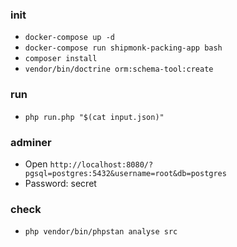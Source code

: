 ### init
- `docker-compose up -d`
- `docker-compose run shipmonk-packing-app bash`
- `composer install`
- `vendor/bin/doctrine orm:schema-tool:create`

### run
- `php run.php "$(cat input.json)"`

### adminer
- Open `http://localhost:8080/?pgsql=postgres:5432&username=root&db=postgres`
- Password: secret

### check
- `php vendor/bin/phpstan analyse src`
